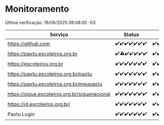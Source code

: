 # Monitoramento

Última verificação: 19/06/2025 08:08:00 -03

|Serviço|Status|Últimas 24h|
|---|---|---|
|https://github.com|<span title="2025-06-12: OK=23">✔️</span><span title="2025-06-13: OK=23">✔️</span><span title="2025-06-14: OK=23">✔️</span><span title="2025-06-15: OK=23">✔️</span><span title="2025-06-16: OK=23">✔️</span><span title="2025-06-17: OK=23">✔️</span><span title="2025-06-18: OK=10">✔️</span>|<span title="18/06/2025 08:08:00 -03 : 200">✔️</span><span title="18/06/2025 09:19:00 -03 : 200">✔️</span><span title="18/06/2025 10:26:00 -03 : 200">✔️</span><span title="18/06/2025 11:10:00 -03 : 200">✔️</span><span title="18/06/2025 12:10:00 -03 : 200">✔️</span><span title="18/06/2025 13:12:00 -03 : 200">✔️</span><span title="18/06/2025 14:11:00 -03 : 200">✔️</span><span title="18/06/2025 15:13:00 -03 : 200">✔️</span><span title="18/06/2025 16:07:00 -03 : 200">✔️</span><span title="18/06/2025 17:11:00 -03 : 200">✔️</span><span title="18/06/2025 18:09:00 -03 : 200">✔️</span><span title="18/06/2025 19:09:00 -03 : 200">✔️</span><span title="18/06/2025 20:09:00 -03 : 200">✔️</span><span title="18/06/2025 21:49:00 -03 : 200">✔️</span><span title="18/06/2025 23:41:00 -03 : 200">✔️</span><span title="19/06/2025 00:41:00 -03 : 200">✔️</span><span title="19/06/2025 01:18:00 -03 : 200">✔️</span><span title="19/06/2025 02:10:00 -03 : 200">✔️</span><span title="19/06/2025 03:14:00 -03 : 200">✔️</span><span title="19/06/2025 04:10:00 -03 : 200">✔️</span><span title="19/06/2025 05:13:00 -03 : 200">✔️</span><span title="19/06/2025 06:11:00 -03 : 200">✔️</span><span title="19/06/2025 07:10:00 -03 : 200">✔️</span><span title="19/06/2025 08:08:00 -03 : 200">✔️</span>|
|https://paxtu.escoteiros.org.br|<span title="2025-06-12: OK=23">✔️</span><span title="2025-06-13: OK=22, Falhas=1">⚠️</span><span title="2025-06-14: OK=23">✔️</span><span title="2025-06-15: OK=23">✔️</span><span title="2025-06-16: OK=23">✔️</span><span title="2025-06-17: OK=23">✔️</span><span title="2025-06-18: OK=10">✔️</span>|<span title="18/06/2025 08:08:00 -03 : 200">✔️</span><span title="18/06/2025 09:19:00 -03 : 200">✔️</span><span title="18/06/2025 10:26:00 -03 : 200">✔️</span><span title="18/06/2025 11:10:00 -03 : 200">✔️</span><span title="18/06/2025 12:10:00 -03 : 200">✔️</span><span title="18/06/2025 13:12:00 -03 : 200">✔️</span><span title="18/06/2025 14:11:00 -03 : 200">✔️</span><span title="18/06/2025 15:13:00 -03 : 200">✔️</span><span title="18/06/2025 16:07:00 -03 : 200">✔️</span><span title="18/06/2025 17:11:00 -03 : 200">✔️</span><span title="18/06/2025 18:09:00 -03 : 200">✔️</span><span title="18/06/2025 19:09:00 -03 : 200">✔️</span><span title="18/06/2025 20:09:00 -03 : 200">✔️</span><span title="18/06/2025 21:49:00 -03 : 0">❌</span><span title="18/06/2025 23:41:00 -03 : 200">✔️</span><span title="19/06/2025 00:41:00 -03 : 200">✔️</span><span title="19/06/2025 01:18:00 -03 : 200">✔️</span><span title="19/06/2025 02:10:00 -03 : 200">✔️</span><span title="19/06/2025 03:14:00 -03 : 200">✔️</span><span title="19/06/2025 04:10:00 -03 : 200">✔️</span><span title="19/06/2025 05:13:00 -03 : 200">✔️</span><span title="19/06/2025 06:11:00 -03 : 200">✔️</span><span title="19/06/2025 07:10:00 -03 : 200">✔️</span><span title="19/06/2025 08:08:00 -03 : 200">✔️</span>|
|https://escoteiros.org.br|<span title="2025-06-12: OK=23">✔️</span><span title="2025-06-13: OK=23">✔️</span><span title="2025-06-14: OK=23">✔️</span><span title="2025-06-15: OK=23">✔️</span><span title="2025-06-16: OK=23">✔️</span><span title="2025-06-17: OK=23">✔️</span><span title="2025-06-18: OK=10">✔️</span>|<span title="18/06/2025 08:08:00 -03 : 200">✔️</span><span title="18/06/2025 09:19:00 -03 : 200">✔️</span><span title="18/06/2025 10:26:00 -03 : 200">✔️</span><span title="18/06/2025 11:10:00 -03 : 200">✔️</span><span title="18/06/2025 12:10:00 -03 : 200">✔️</span><span title="18/06/2025 13:12:00 -03 : 200">✔️</span><span title="18/06/2025 14:11:00 -03 : 200">✔️</span><span title="18/06/2025 15:13:00 -03 : 200">✔️</span><span title="18/06/2025 16:07:00 -03 : 200">✔️</span><span title="18/06/2025 17:11:00 -03 : 200">✔️</span><span title="18/06/2025 18:09:00 -03 : 200">✔️</span><span title="18/06/2025 19:09:00 -03 : 200">✔️</span><span title="18/06/2025 20:09:00 -03 : 200">✔️</span><span title="18/06/2025 21:49:00 -03 : 200">✔️</span><span title="18/06/2025 23:41:00 -03 : 200">✔️</span><span title="19/06/2025 00:41:00 -03 : 200">✔️</span><span title="19/06/2025 01:18:00 -03 : 200">✔️</span><span title="19/06/2025 02:10:00 -03 : 200">✔️</span><span title="19/06/2025 03:14:00 -03 : 200">✔️</span><span title="19/06/2025 04:10:00 -03 : 200">✔️</span><span title="19/06/2025 05:13:00 -03 : 200">✔️</span><span title="19/06/2025 06:11:00 -03 : 200">✔️</span><span title="19/06/2025 07:10:00 -03 : 200">✔️</span><span title="19/06/2025 08:08:00 -03 : 200">✔️</span>|
|https://paxtu.escoteiros.org.br/paxtu|<span title="2025-06-12: OK=23">✔️</span><span title="2025-06-13: OK=23">✔️</span><span title="2025-06-14: OK=23">✔️</span><span title="2025-06-15: OK=23">✔️</span><span title="2025-06-16: OK=23">✔️</span><span title="2025-06-17: OK=23">✔️</span><span title="2025-06-18: OK=10">✔️</span>|<span title="18/06/2025 08:08:00 -03 : 200">✔️</span><span title="18/06/2025 09:19:00 -03 : 200">✔️</span><span title="18/06/2025 10:26:00 -03 : 200">✔️</span><span title="18/06/2025 11:10:00 -03 : 200">✔️</span><span title="18/06/2025 12:10:00 -03 : 200">✔️</span><span title="18/06/2025 13:12:00 -03 : 200">✔️</span><span title="18/06/2025 14:11:00 -03 : 200">✔️</span><span title="18/06/2025 15:13:00 -03 : 200">✔️</span><span title="18/06/2025 16:07:00 -03 : 200">✔️</span><span title="18/06/2025 17:11:00 -03 : 200">✔️</span><span title="18/06/2025 18:09:00 -03 : 200">✔️</span><span title="18/06/2025 19:09:00 -03 : 200">✔️</span><span title="18/06/2025 20:09:00 -03 : 200">✔️</span><span title="18/06/2025 21:49:00 -03 : 0">❌</span><span title="18/06/2025 23:41:00 -03 : 200">✔️</span><span title="19/06/2025 00:41:00 -03 : 200">✔️</span><span title="19/06/2025 01:18:00 -03 : 200">✔️</span><span title="19/06/2025 02:10:00 -03 : 200">✔️</span><span title="19/06/2025 03:14:00 -03 : 200">✔️</span><span title="19/06/2025 04:10:00 -03 : 200">✔️</span><span title="19/06/2025 05:13:00 -03 : 200">✔️</span><span title="19/06/2025 06:11:00 -03 : 200">✔️</span><span title="19/06/2025 07:10:00 -03 : 200">✔️</span><span title="19/06/2025 08:08:00 -03 : 200">✔️</span>|
|https://paxtu.escoteiros.org.br/meupaxtu|<span title="2025-06-12: OK=23">✔️</span><span title="2025-06-13: OK=23">✔️</span><span title="2025-06-14: OK=23">✔️</span><span title="2025-06-15: OK=23">✔️</span><span title="2025-06-16: OK=23">✔️</span><span title="2025-06-17: OK=23">✔️</span><span title="2025-06-18: OK=10">✔️</span>|<span title="18/06/2025 08:08:00 -03 : 200">✔️</span><span title="18/06/2025 09:19:00 -03 : 200">✔️</span><span title="18/06/2025 10:26:00 -03 : 200">✔️</span><span title="18/06/2025 11:10:00 -03 : 200">✔️</span><span title="18/06/2025 12:10:00 -03 : 200">✔️</span><span title="18/06/2025 13:12:00 -03 : 200">✔️</span><span title="18/06/2025 14:11:00 -03 : 200">✔️</span><span title="18/06/2025 15:13:00 -03 : 200">✔️</span><span title="18/06/2025 16:07:00 -03 : 200">✔️</span><span title="18/06/2025 17:11:00 -03 : 200">✔️</span><span title="18/06/2025 18:09:00 -03 : 200">✔️</span><span title="18/06/2025 19:09:00 -03 : 200">✔️</span><span title="18/06/2025 20:09:00 -03 : 200">✔️</span><span title="18/06/2025 21:49:00 -03 : 0">❌</span><span title="18/06/2025 23:41:00 -03 : 200">✔️</span><span title="19/06/2025 00:41:00 -03 : 200">✔️</span><span title="19/06/2025 01:18:00 -03 : 200">✔️</span><span title="19/06/2025 02:10:00 -03 : 200">✔️</span><span title="19/06/2025 03:14:00 -03 : 200">✔️</span><span title="19/06/2025 04:10:00 -03 : 200">✔️</span><span title="19/06/2025 05:13:00 -03 : 200">✔️</span><span title="19/06/2025 06:11:00 -03 : 200">✔️</span><span title="19/06/2025 07:10:00 -03 : 200">✔️</span><span title="19/06/2025 08:08:00 -03 : 200">✔️</span>|
|https://sigue.escoteiros.org.br/siguenacional|<span title="2025-06-12: OK=23">✔️</span><span title="2025-06-13: OK=23">✔️</span><span title="2025-06-14: OK=23">✔️</span><span title="2025-06-15: OK=23">✔️</span><span title="2025-06-16: OK=23">✔️</span><span title="2025-06-17: OK=23">✔️</span><span title="2025-06-18: OK=10">✔️</span>|<span title="18/06/2025 08:08:00 -03 : 200">✔️</span><span title="18/06/2025 09:19:00 -03 : 200">✔️</span><span title="18/06/2025 10:26:00 -03 : 200">✔️</span><span title="18/06/2025 11:10:00 -03 : 200">✔️</span><span title="18/06/2025 12:10:00 -03 : 200">✔️</span><span title="18/06/2025 13:12:00 -03 : 200">✔️</span><span title="18/06/2025 14:11:00 -03 : 200">✔️</span><span title="18/06/2025 15:13:00 -03 : 200">✔️</span><span title="18/06/2025 16:07:00 -03 : 200">✔️</span><span title="18/06/2025 17:11:00 -03 : 200">✔️</span><span title="18/06/2025 18:09:00 -03 : 200">✔️</span><span title="18/06/2025 19:09:00 -03 : 200">✔️</span><span title="18/06/2025 20:09:00 -03 : 200">✔️</span><span title="18/06/2025 21:49:00 -03 : 0">❌</span><span title="18/06/2025 23:41:00 -03 : 200">✔️</span><span title="19/06/2025 00:41:00 -03 : 200">✔️</span><span title="19/06/2025 01:18:00 -03 : 200">✔️</span><span title="19/06/2025 02:10:00 -03 : 200">✔️</span><span title="19/06/2025 03:14:00 -03 : 200">✔️</span><span title="19/06/2025 04:10:00 -03 : 200">✔️</span><span title="19/06/2025 05:13:00 -03 : 200">✔️</span><span title="19/06/2025 06:11:00 -03 : 200">✔️</span><span title="19/06/2025 07:10:00 -03 : 200">✔️</span><span title="19/06/2025 08:08:00 -03 : 200">✔️</span>|
|https://id.escoteiros.org.br/|<span title="2025-06-12: OK=23">✔️</span><span title="2025-06-13: OK=23">✔️</span><span title="2025-06-14: OK=23">✔️</span><span title="2025-06-15: OK=23">✔️</span><span title="2025-06-16: OK=23">✔️</span><span title="2025-06-17: OK=23">✔️</span><span title="2025-06-18: OK=10">✔️</span>|<span title="18/06/2025 08:08:00 -03 : 200">✔️</span><span title="18/06/2025 09:19:00 -03 : 200">✔️</span><span title="18/06/2025 10:26:00 -03 : 200">✔️</span><span title="18/06/2025 11:10:00 -03 : 200">✔️</span><span title="18/06/2025 12:10:00 -03 : 200">✔️</span><span title="18/06/2025 13:12:00 -03 : 200">✔️</span><span title="18/06/2025 14:11:00 -03 : 200">✔️</span><span title="18/06/2025 15:13:00 -03 : 200">✔️</span><span title="18/06/2025 16:07:00 -03 : 200">✔️</span><span title="18/06/2025 17:11:00 -03 : 200">✔️</span><span title="18/06/2025 18:09:00 -03 : 200">✔️</span><span title="18/06/2025 19:09:00 -03 : 200">✔️</span><span title="18/06/2025 20:09:00 -03 : 200">✔️</span><span title="18/06/2025 21:49:00 -03 : 200">✔️</span><span title="18/06/2025 23:41:00 -03 : 200">✔️</span><span title="19/06/2025 00:41:00 -03 : 200">✔️</span><span title="19/06/2025 01:18:00 -03 : 200">✔️</span><span title="19/06/2025 02:10:00 -03 : 200">✔️</span><span title="19/06/2025 03:14:00 -03 : 200">✔️</span><span title="19/06/2025 04:10:00 -03 : 200">✔️</span><span title="19/06/2025 05:13:00 -03 : 200">✔️</span><span title="19/06/2025 06:11:00 -03 : 200">✔️</span><span title="19/06/2025 07:10:00 -03 : 200">✔️</span><span title="19/06/2025 08:08:00 -03 : 200">✔️</span>|
|Paxtu Login|<span title="2025-06-12: OK=23">✔️</span><span title="2025-06-13: OK=23">✔️</span><span title="2025-06-14: OK=23">✔️</span><span title="2025-06-15: OK=23">✔️</span><span title="2025-06-16: OK=23">✔️</span><span title="2025-06-17: OK=23">✔️</span><span title="2025-06-18: OK=10">✔️</span>|<span title="18/06/2025 08:08:00 -03 : 200">✔️</span><span title="18/06/2025 09:19:00 -03 : 200">✔️</span><span title="18/06/2025 10:26:00 -03 : 200">✔️</span><span title="18/06/2025 11:10:00 -03 : 200">✔️</span><span title="18/06/2025 12:10:00 -03 : 200">✔️</span><span title="18/06/2025 13:12:00 -03 : 200">✔️</span><span title="18/06/2025 14:11:00 -03 : 200">✔️</span><span title="18/06/2025 15:13:00 -03 : 200">✔️</span><span title="18/06/2025 16:07:00 -03 : 200">✔️</span><span title="18/06/2025 17:11:00 -03 : 200">✔️</span><span title="18/06/2025 18:09:00 -03 : 200">✔️</span><span title="18/06/2025 19:09:00 -03 : 200">✔️</span><span title="18/06/2025 20:09:00 -03 : 200">✔️</span><span title="18/06/2025 21:49:00 -03 : 504">❌</span><span title="18/06/2025 23:41:00 -03 : 200">✔️</span><span title="19/06/2025 00:41:00 -03 : 200">✔️</span><span title="19/06/2025 01:18:00 -03 : 200">✔️</span><span title="19/06/2025 02:10:00 -03 : 200">✔️</span><span title="19/06/2025 03:14:00 -03 : 200">✔️</span><span title="19/06/2025 04:10:00 -03 : 200">✔️</span><span title="19/06/2025 05:13:00 -03 : 200">✔️</span><span title="19/06/2025 06:11:00 -03 : 200">✔️</span><span title="19/06/2025 07:10:00 -03 : 200">✔️</span><span title="19/06/2025 08:08:00 -03 : 200">✔️</span>|
